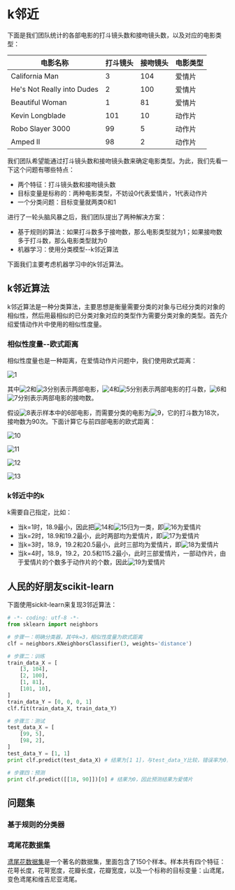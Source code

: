 # k邻近

下面是我们团队统计的各部电影的打斗镜头数和接吻镜头数，以及对应的电影类型：

|电影名称                  |打斗镜头|接吻镜头|电影类型|
|--------------------------|--------|--------|--------|
|California Man            |3       |104     |爱情片  |
|He's Not Really into Dudes|2       |100     |爱情片  |
|Beautiful Woman           |1       |81      |爱情片  |
|Kevin Longblade           |101     |10      |动作片  |
|Robo Slayer 3000          |99      |5       |动作片  |
|Amped II                  |98      |2       |动作片  |

我们团队希望能通过打斗镜头数和接吻镜头数来确定电影类型。为此，我们先看一下这个问题有哪些特点：

- 两个特征：打斗镜头数和接吻镜头数
- 目标变量是标称的：两种电影类型，不妨设0代表爱情片，1代表动作片
- 一个分类问题：目标变量就两类0和1

进行了一轮头脑风暴之后，我们团队提出了两种解决方案：

- 基于规则的算法：如果打斗数多于接吻数，那么电影类型就为1；如果接吻数多于打斗数，那么电影类型就为0
- 机器学习：使用分类模型--k邻近算法

下面我们主要考虑机器学习中的k邻近算法。

## k邻近算法

k邻近算法是一种分类算法，主要思想是衡量需要分类的对象与已经分类的对象的相似性，然后用最相似的已分类对象对应的类型作为需要分类对象的类型。首先介绍爱情动作片中使用的相似性度量。

### 相似性度量--欧式距离

相似性度量也是一种距离，在爱情动作片问题中，我们使用欧式距离：

![1](http://chart.googleapis.com/chart?cht=tx&chl=d(x%2Cy)%3D%5Csqrt%7B(x_0-y_0)%5E2%2B(x_1-y_1)%5E2%7D)

其中![2](http://chart.googleapis.com/chart?cht=tx&chl=x)和![3](http://chart.googleapis.com/chart?cht=tx&chl=y)分别表示两部电影，![4](http://chart.googleapis.com/chart?cht=tx&chl=x_0)和![5](http://chart.googleapis.com/chart?cht=tx&chl=y_0)分别表示两部电影的打斗数，![6](http://chart.googleapis.com/chart?cht=tx&chl=x_1)和![7](http://chart.googleapis.com/chart?cht=tx&chl=y_1)分别表示两部电影的接吻数。

假设![8](http://chart.googleapis.com/chart?cht=tx&chl=m%5Ei_%7B1%5Cleq%20i%5Cleq6%7D)表示样本中的6部电影，而需要分类的电影为![9](http://chart.googleapis.com/chart?cht=tx&chl=m)，它的打斗数为18次，接吻数为90次。下面计算它与前四部电影的欧式距离：

![10](http://chart.googleapis.com/chart?cht=tx&chl=d(m%2Cm%5E1)%3D%5Csqrt%7B(m_0-m%5E1_0)%5E2%2B(m_1-m%5E1_1)%5E2%7D%3D20.5)

![11](http://chart.googleapis.com/chart?cht=tx&chl=d(m%2Cm%5E2)%3D%5Csqrt%7B(m_0-m%5E2_0)%5E2%2B(m_1-m%5E2_1)%5E2%7D%3D18.9)

![12](http://chart.googleapis.com/chart?cht=tx&chl=d(m%2Cm%5E3)%3D%5Csqrt%7B(m_0-m%5E3_0)%5E2%2B(m_1-m%5E3_1)%5E2%7D%3D19.2)

![13](http://chart.googleapis.com/chart?cht=tx&chl=d(m%2Cm%5E4)%3D%5Csqrt%7B(m_0-m%5E4_0)%5E2%2B(m_1-m%5E4_1)%5E2%7D%3D115.2)

### k邻近中的k

k需要自己指定，比如：

- 当k=1时，18.9最小，因此把![14](http://chart.googleapis.com/chart?cht=tx&chl=m)和![15](http://chart.googleapis.com/chart?cht=tx&chl=m%5E2)归为一类，即![16](http://chart.googleapis.com/chart?cht=tx&chl=m)为爱情片
- 当k=2时，18.9和19.2最小，此时两部均为爱情片，即![17](http://chart.googleapis.com/chart?cht=tx&chl=m)为爱情片
- 当k=3时，18.9，19.2和20.5最小，此时三部均为爱情片，即![18](http://chart.googleapis.com/chart?cht=tx&chl=m)为爱情片
- 当k=4时，18.9，19.2，20.5和115.2最小，此时三部爱情片，一部动作片，由于爱情片的个数多于动作片的个数，因此![19](http://chart.googleapis.com/chart?cht=tx&chl=m)为爱情片

## 人民的好朋友scikit-learn

下面使用sickit-learn来复现3邻近算法：

```python
# -*- coding: utf-8 -*-
from sklearn import neighbors

# 步骤一：明确分类器，其中k=3，相似性度量为欧式距离
clf = neighbors.KNeighborsClassifier(3, weights='distance')

# 步骤二：训练
train_data_X = [
    [3, 104],
    [2, 100],
    [1, 81],
    [101, 10],
]
train_data_Y = [0, 0, 0, 1]
clf.fit(train_data_X, train_data_Y)

# 步骤三：测试
test_data_X = [
    [99, 5],
    [98, 2],
]
test_data_Y = [1, 1]
print clf.predict(test_data_X) # 结果为[1 1]，与test_data_Y比较，错误率为0，说明分类器很棒

# 步骤四：预测
print clf.predict([[18, 90]])[0] # 结果为0，因此预测结果为爱情片
```

## 问题集

### 基于规则的分类器

### 鸢尾花数据集

[鸢尾花数据集](https://zh.wikipedia.org/wiki/%E5%AE%89%E5%BE%B7%E6%A3%AE%E9%B8%A2%E5%B0%BE%E8%8A%B1%E5%8D%89%E6%95%B0%E6%8D%AE%E9%9B%86)是一个著名的数据集，里面包含了150个样本。样本共有四个特征：花萼长度，花萼宽度，花瓣长度，花瓣宽度，以及一个标称的目标变量：山鸢尾，变色鸢尾和维吉尼亚鸢尾。